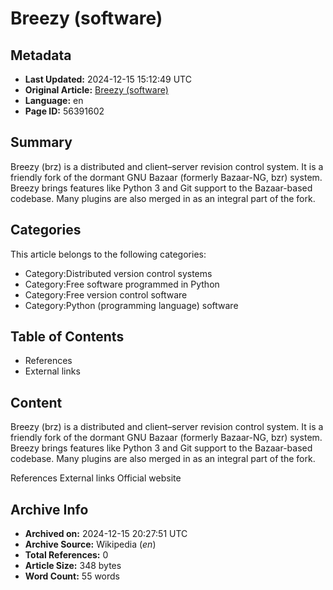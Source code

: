 # Breezy (software)

## Metadata
- **Last Updated:** 2024-12-15 15:12:49 UTC
- **Original Article:** [Breezy (software)](https://en.wikipedia.org/wiki/Breezy_(software))
- **Language:** en
- **Page ID:** 56391602

## Summary
Breezy (brz) is a distributed and client–server revision control system. It is a friendly fork of the dormant GNU Bazaar (formerly Bazaar-NG, bzr) system.
Breezy brings features like Python 3 and Git support to the Bazaar-based codebase. Many plugins are also merged in as an integral part of the fork.

## Categories
This article belongs to the following categories:

- Category:Distributed version control systems
- Category:Free software programmed in Python
- Category:Free version control software
- Category:Python (programming language) software

## Table of Contents

- References
- External links

## Content

Breezy (brz) is a distributed and client–server revision control system. It is a friendly fork of the dormant GNU Bazaar (formerly Bazaar-NG, bzr) system.
Breezy brings features like Python 3 and Git support to the Bazaar-based codebase. Many plugins are also merged in as an integral part of the fork.

References
External links
Official website

## Archive Info
- **Archived on:** 2024-12-15 20:27:51 UTC
- **Archive Source:** Wikipedia (_en_)
- **Total References:** 0
- **Article Size:** 348 bytes
- **Word Count:** 55 words
